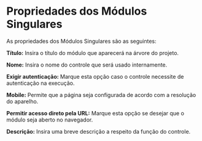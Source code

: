 # Propriedades dos Módulos Singulares

As propriedades dos Módulos Singulares são as seguintes:

**Título:** Insira o título do módulo que aparecerá na árvore do projeto.

**Nome:** Insira o nome do controle que será usado internamente.

**Exigir autenticação:** Marque esta opção caso o controle necessite de autenticação na execução.

**Mobile:** Permite que a página seja configurada de acordo com a resolução do aparelho.

**Permitir acesso direto pela URL:** Marque esta opção se desejar que o módulo seja aberto no navegador.

**Descrição:** Insira uma breve descrição a respeito da função do controle.

